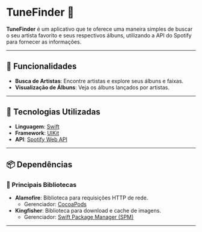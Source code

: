 # TuneFinder 🎵

**TuneFinder** é um aplicativo que te oferece uma maneira simples de buscar o seu artista favorito e seus respectivos álbuns, utilizando a API do Spotify para fornecer as informações.

---

## 🚀 Funcionalidades

- **Busca de Artistas**: Encontre artistas e explore seus álbuns e faixas.
- **Visualização de Álbuns**: Veja os álbuns lançados por artistas.

---

## 📱 Tecnologias Utilizadas

- **Linguagem**: [Swift](https://developer.apple.com/swift/)
- **Framework**: [UIKit](https://developer.apple.com/documentation/uikit/)
- **API**: [Spotify Web API](https://developer.spotify.com/documentation/web-api)

---

## 📦 Dependências

### 🎯 Principais Bibliotecas

- **Alamofire**: Biblioteca para requisições HTTP de rede.
  - Gerenciador: [CocoaPods](https://cocoapods.org/)
- **Kingfisher**: Biblioteca para download e cache de imagens.
  - Gerenciador: [Swift Package Manager (SPM)](https://swift.org/package-manager/)

---
